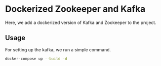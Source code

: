 # Dockerized Zookeeper and Kafka

Here, we add a dockerized version of Kafka and Zookeeper to the project. 

## Usage

For setting up the kafka, we run a simple command.

```bash
docker-compose up --build -d
```

